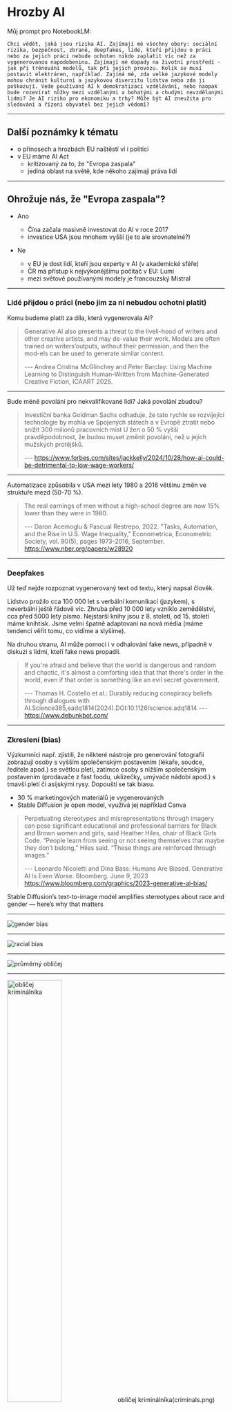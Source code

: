 # Hrozby AI

Můj prompt pro NotebookLM:

	Chci vědět, jaká jsou rizika AI. Zajímají mě všechny obory: sociální rizika, bezpečnost, zbraně, deepfakes, lidé, kteří přijdou o práci nebo za jejich práci nebude ochoten nikdo zaplatit víc než za vygenerovanou napodobeninu. Zajímají mě dopady na životní prostředí - jak při trénování modelů, tak při jejich provozu. Kolik se musí postavit elektráren, například. Zajímá mě, zda velké jazykové modely mohou chránit kulturní a jazykovou diverzitu lidstva nebo zda ji poškozují. Vede používání AI k demokratizaci vzdělávání, nebo naopak bude rozevírat nůžky mezi vzdělanými a bohatými a chudými nevzdělanými lidmi? Je AI riziko pro ekonomiku a trhy? Může být AI zneužita pro sledování a řízení obyvatel bez jejich vědomí?


---

## Další poznámky k tématu

- o přínosech a hrozbách EU naštěstí ví i politici
- v EU máme AI Act
  - kritizovaný za to, že "Evropa zaspala"
  - jediná oblast na světě, kde někoho zajímají práva lidí

---

##  Ohrožuje nás, že "Evropa zaspala"?

- Ano

  - Čína začala masivně investovat do AI v roce 2017
  - investice USA jsou mnohem vyšší (je to ale srovnatelné?)

- Ne

  - v EU je dost lidí, kteří jsou experty v AI (v akademické sféře)
  - ČR má přístup k nejvýkonějšímu počítač v EU: Lumi
  - mezi světově používanými modely je francouzský Mistral

---

### Lidé přijdou o práci (nebo jim za ni nebudou ochotni platit)

Komu budeme platit za díla, která vygenerovala AI?

> Generative AI also presents a threat to the liveli-hood of writers and other creative artists, and may de-value their work. Models are often trained on writers’outputs, without their permission, and then the mod-els can be used to generate similar content.
>
> --- Andrea Cristina McGlinchey and Peter Barclay: Using Machine Learning to Distinguish Human-Written from Machine-Generated Creative Fiction, ICAART 2025.

---

Bude méně povolání pro nekvalifikované lidi? Jaká povolání zbudou?

> Investiční banka Goldman Sachs odhaduje, že tato rychle se rozvíjející technologie by mohla ve Spojených státech a v Evropě ztratit nebo snížit 300 milionů pracovních míst
> U žen o 50 % vyšší pravděpodobnost, že budou muset změnit povolání, než u jejich mužských protějšků.
>
> --- https://www.forbes.com/sites/jackkelly/2024/10/28/how-ai-could-be-detrimental-to-low-wage-workers/

---
Automatizace způsobila v USA mezi lety 1980 a 2016 většinu změn ve struktuře mezd (50-70 %).

> The real earnings of men without a high-school degree are now 15% lower than they were in 1980.
>
> --- Daron Acemoglu & Pascual Restrepo, 2022. "Tasks, Automation, and the Rise in U.S. Wage Inequality," Econometrica, Econometric Society, vol. 90(5), pages 1973-2016, September.
https://www.nber.org/papers/w28920

---

### Deepfakes 

Už teď nejde rozpoznat vygenerovaný text od textu, který napsal člověk.

Lidstvo prožilo cca 100 000 let s verbální komunikací (jazykem), s neverbální ještě řádově víc. Zhruba před 10 000 lety vzniklo zemědělství, cca před 5000 lety písmo. Nejstarší knihy jsou z 8. století, od 15. století máme knihtisk.
Jsme velmi špatně adaptovaní na nová média (máme tendenci věřit tomu, co vidíme a slyšíme).

Na druhou stranu, AI může pomoci i v odhalování fake news, případně v diskuzi s lidmi, kteří fake news propadli. 

> If you're afraid and believe that the world is dangerous and random and chaotic, it's almost a comforting idea that that there's order in the world, even if that order is something like an evil secret government.
>
> --- Thomas H. Costello et al.: Durably reducing conspiracy beliefs through dialogues with AI.Science385,eadq1814(2024).DOI:10.1126/science.adq1814
> --- https://www.debunkbot.com/

---

### Zkreslení (bias)

Výzkumníci např. zjistili, že některé nástroje pro generování fotografií zobrazují osoby s vyšším společenským postavením (lékaře, soudce, ředitele apod.) se světlou pletí, zatímco osoby s nižším společenským postavením (prodavače z fast foodu, uklízečky, umývače nádobí apod.) s tmavší pletí či asijskými rysy. Dopouští se tak biasu.

- 30 % marketingových materiálů je vygenerovaných
- Stable Diffusion je open model, využívá jej například Canva

> Perpetuating stereotypes and misrepresentations through imagery can pose significant educational and professional barriers for Black and Brown women and girls, said Heather Hiles, chair of Black Girls Code.
> “People learn from seeing or not seeing themselves that maybe they don’t belong,” Hiles said. “These things are reinforced through images.”
>
> --- Leonardo Nicoletti and Dina Bass: Humans Are Biased. Generative AI Is Even Worse. Bloomberg. June 9, 2023
> https://www.bloomberg.com/graphics/2023-generative-ai-bias/

Stable Diffusion’s text-to-image model amplifies stereotypes about race and gender — here’s why that matters

---

![gender bias](gender_bias.png)

---

![racial bias](racial_bias.png)

---

![průměrný obličej](average-face.png)

---

<img src="criminals.png" alt="obličej kriminálníka" width="50%"/>
obličej kriminálníka(criminals.png)

---

### Zkreslení v jazyce

Zánik jazyků: z cca 7000 jazyků světa se jich k trénování chatbotů použilo asi 100.

Rozpoznání hlasu: modely nejsou schopny rozpoznat dialekty, akcent a jiné varianty jazyka.

Budeme mluvit a psát všichni stejně?

---

### Sledování a porušení soukromí

Běžně používáme biometrické údaje: nejčastěji otisk prstu.

Už dlouhou dobu funguje docela dobře rozpoznávání lidí obličejů a styl chůze (gait).

Naštěstí pro nás, EU AI Act používání AI pro sledování lidí zakazuje. Naneštěstí používáme množství technologií, které pocházejí odjinud.

Krádeže identit: napodobení hlasu, deepfake videa, porušení online privacy

Na druhou stranu tytéž technologie pomáhají (zachování hlasu pro pacienty po odstranění části nebo celé hlasivky).

---

### Oslabení etických pravidel

Podvádět je tak snadné!

- falešné recenze
- školní práce
- akademická integrita
- záplava falešných CV a referencí 

AI ve zdravotnictví

- má mnoho výhod (v diagnostice, nano lécích, datové analytice)
- může mít málo lidskosti (empatie, porozumění, emoce, kreativita)
- snížená komunikace a sociální interakce

---

### Autonomní zbraně

- roboti, drony, ...
- kyberútoky
- ničení podmořských kabelů (které přenesou přes 97 % světových dat)
- sabotáže

Nová studená válka?


>Submarine cable competition between the United States and China has serious implications for today’s information war. If China and the U.S. continue to bid against each other, countries will be forced to choose between their cable networks, forming a “digital Iron Curtain” that splits the internet ecosystem in two.
>
> --- Nicole Robinson, Grace Phillips: The Emerging “Cold Tech War” Between the U.S and China. Aug 2023. The Heritage Foundation.
> --- https://www.heritage.org/big-tech/commentary/the-emerging-cold-tech-war-between-the-us-and-china

---

## Je lidstvo schopné se dohodnout?

- už několikrát se to podařilo (mezinárodní dohody o rádiovém vysílání, podmořských kabelech, lovu velryb, ...)
- dokonce se to podařilo i dost rychle (omezení freonů a ozonová díra)

